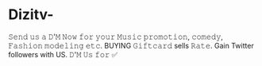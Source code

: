# Dizitv-
𝚂𝚎𝚗𝚍 𝚞𝚜 𝚊 𝙳'𝙼 𝙽𝚘𝚠 𝚏𝚘𝚛 𝚢𝚘𝚞𝚛 𝙼𝚞𝚜𝚒𝚌 𝚙𝚛𝚘𝚖𝚘𝚝𝚒𝚘𝚗, 𝚌𝚘𝚖𝚎𝚍𝚢, 𝙵𝚊𝚜𝚑𝚒𝚘𝚗 𝚖𝚘𝚍𝚎𝚕𝚒𝚗𝚐 𝚎𝚝𝚌. BUYING 𝙶𝚒𝚏𝚝𝚌𝚊𝚛𝚍 sells 𝚁𝚊𝚝𝚎. Gain Twitter followers with US. 𝙳'𝙼 𝚄𝚜 𝚏𝚘𝚛  ✅
